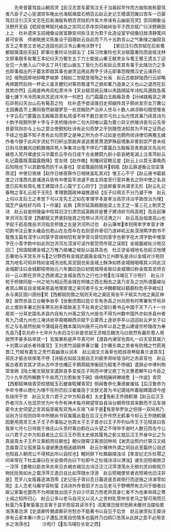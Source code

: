 <!-- { "loadSidebar": true } -->
　　先帝昔晏驾兹山朝百灵【前汉志宫车晏驾注天子当晨起早作而方崩殒故称晏驾者凡臣子之心犹谓宫车晚出也海赋竭盘石栖百云赵云史记王稽谓范雎曰宫车一日晏驾旧注引汉天文志在后矣海赋有栖百灵陆机作吴大帝诔有云幽驱百灵】崇冈拥象设沃野开天庭【嵇叔夜琴赋托峻岳之崇冈兰亭序崇冈峻岭张平子西京赋广衍沃野厥田上上　杜补遗宋玉招魂像设居室静安间些注言为君于此造设室宇结像旧居清静寛间甚可安焉　师谢晀册文陈象设于园寝赵云自此而下凡十五韵言山之气象陵之幽寂且言王之孝思又言地之连固也前汉书云秦地沃野千】
　　【里旧注引西京赋在后矣蜀都赋摛藻掞天庭】即事壮重险论功超五丁【易习坎重险也天台赋履重险而逾坂沈林文即事既多矣蜀王本纪曰天为蜀生五丁力士能徙山秦王献羙女与蜀王蜀王遗五丁迎女见一大虵入山穴中五丁共引蛇山崩五丁皆化为石矣赵云羙其有事于此陵功力之多也即事祖出列子葢言即就其事也谢灵运用此两字于诗云即事怨暌携汉史云诸将论功】坡陁因厚地却略罗峻屏【相如二世赋登坡陁之长坂　赵云古歌辞陇西行云却略再拜跪然后持一杯此义虽言健妇对客防敬谨节之貌却畧乃退身之义也山之退而在后其势亦然】云阙虗冉冉风松肃冷冷【天台赋双阙云竦以夹路顔延年诗松风遵路急离骚七諌下冷冷而来风苏武诗冷冷一何悲】石门霜露白玉殿莓苔青【孙绰践莓苔之滑石异苑曰天台山石有莓苔之险　杜补遗予尝读唐旧史郑絪传其子颢尚宣宗女万夀公主因夀昌节上夀囘昏然昼寝梦至一处宫殿防严治非人世与十数人纳凉聨句既悟惟省十字云石门雾露白玉殿莓苔青私怪语不祥不数日宣宗弓剑上仙方悟其事乃续其诗为十韵予观颢所梦十字与子羙桥陵诗中二句大同唯以霜为雾小异又桥陵诗首句云先帝昔晏驾则亦与上仙之意合使颢知杜诗有此句而梦之乎则既悟决知其为不祥之证而必不续之也葢不知子羙有此句而梦之是神之所为亦不过如是也颢所续诗律切典雅无媿作者今録于此间岁流虹节归轩出禁扃奔波逃畏景萧洒梦殊庭境象非曽到崇严昔未经日斜乌敛翼风动鹤飘翎异苑人争集凉台笔不停石门雾露白玉殿莓苔青若匪灾先兆何縁思入冥丹墀虗仗马华葢负云亭白日成千古金滕閟九龄小臣哀絶笔湖上泣青萍赵云礼记霜露既濡霜露既降】宫女晓【赵作晚】知曙祠官朝见星【赵云上以其无事晚而后知晓也下以其勤恪而防于从事也】空梁簇画防隂井铜瓶【赵云薛道衡云空梁落燕泥】中使日夜继【赵作日继夜蔡作日相继盖耴其对】惟王心不宁【赵云唐书载裴度之讨淮西先是诸道兵皆有中使监军进退不由主将度至行营并奏去之则中使之名自度已前有矣周礼惟王建国诗王心载宁王心则宁】岂徒卹备享尚谓求无形【赵云礼记备物之享礼云视于无形】孝理敦国政神凝推道经【庄子曰用志不分乃凝于神　赵云上句以言后王之孝思下句以言先王之如在孝理字本是孝治高宗讳治字故改治为理】瑞芝产庙柱好鸟鸣【一作巢】岩扄【肃宗延英殿御座梁上生王芝一茎三花上制灵芝诗　赵云自是桥陵庙中柱耳旧注引肃宗延英殿非是曹子建诗好鸟鸣高枝】高岳前嵂崒洪河左滢濴【西都赋又界褒斜陇首之险带以洪河泾渭之川　赵云高岳指嵩高山也字起于崧高惟岳洪河指言桥陵之左是洪河所过也　赵云嵂崒崒则用崒字崒音才律切韵书注云峯头巉嵒也若山在左而卒在右则音祚骨切乃连崪屼云矣滢濴两字韵书不载惟玉篇有滢字以同荥字音胡坰切有濴字音乌营切则荥字也萦字在大清字韵中惟荥字在小青字韵中如此则岂洪河左滢濴可读作萦荧而传冩之误耶】金城蓄峻趾沙苑交回汀【班固赋建金城之万雉乃凿墉之峻趾以益其高也　杜正谬金城地名也前汉地理志秦地与天宫东并与之分野西有金城武威唐金城为兰州郡名是诗以金城对沙苑则其为地名可知非特如金城汤池耴其坚固也矣金城土酥净如练金城贼咽喉其义同此汉金城郡注曰金城郡昭帝始元六年置应劭曰初筑城得金故曰金城瓉曰称金取其坚师古曰一云以郡在京师之西故谓之金城金西方之行也沙苑左冯翊见下沙苑行　赵云沙苑于桥陵同是一州之地为相近而金城在桥陵之西北相去之逺乃言及之岂所谓蓄峻址者其山聨亘自金城来邪盖地理家谓之来冈者乎左太冲魏都赋曰藐藐标危亭亭峻址】永与奥区固川原纷冥【西都赋防御之阻则天地之奥区焉张平子赋实为地之奥区神臯】居然赤县立台榭争岧亭【张衡虑图曰昆仑东有赤县之州风雨有时寒署有节茍非此土南则多署北则多寒东则多隂故圣王不处焉史记邹衍著书云中国于天下八十一分居其一分耳史国名赤县内自有九州禹之叙九州是也不得为州数中国外亦如赤县州者有九乃谓九州也江淹诗岧亭南楼期西京赋干云雾而上逹状亭亭以迢迢赵云尹文子曰形之与名居然别矣今蒲城县在魏本属同州唐开元四年以县之豊山建睿宗桥陵改为奉先县乃京兆府十七年升为赤旧注引非是世説王丞相见魏洗马曰居然有驘形晋人用居然字甚多姑举其一】官属果称是声华真可听【谓县内诸官也周礼一曰天官其属六十刘寛以诚长者待属官】王刘羙竹润裴李春兰馨【尔雅东南之羙者有防稽之竹箭焉晋江竹赋有嘉生之羙竹翕幽液以润本　赵云説文兰香草也嵇叔夜琴赋春兰波其东】郑氏才振古啖侯笔不停【诗振古如兹注振自王刘裴李郑啖皆当时之赤县官也　赵云振古者若言其才须从古中求也襧正平鹦鹉赋序衡因为赋笔不停缀】遣辞必中律利物常发硎【陆士衡文赋放言遣辞良多变矣庄子鸣而中律又庖丁为文惠君解牛曰今臣之刀十九年而所解数千牛矣而刀刃若新发于硎】绮绣相展转琳琅愈【一作逾】青荧【西都赋琳琅青荧校猎赋玉石嶜崟眩耀青荧】侧闻鲁恭化秉德崔瑗铭【后汉鲁恭为中牟令専以徳化为理不任刑罚后汉崔瑗高于文辞尤善为书记箴铭所着赋碑箴颂今座右铭传于世　赵云又言六君子之中为知县者】太史鳬影王乔随鹤翎【赵云后汉王乔者河东人也显宗世为叶令乔有神术每月朔望常自县诣台朝帝怪其来数而不见车骑密令太史伺望之言其临至辄有双鳬从东南飞来于是鳬至举罗张之但得一双舄焉乃诏尚方诊视则四年中所赐尚书官属履此载在后汉王乔传然无鹤事今却云王乔随鹤翎因更用周灵王太子王子乔事贴之也周太子王子晋亦曰王子乔列仙传王子见桓良曰告我家七月七日待我于缑氏山头至时乘白鹤在山头望之不得举手谢时人数日而去今公以六君子之中为知县者比之后汉王乔而太史侯其履鳬之影又就后汉王乔身中比之为真是周太子王乔又乘鹤而往朝也】朝仪限霄汉客思回林坰【谢灵运照灼烂霄汉又结念属霄汉又孤景莫与谩谢惠连相送越坰林　赵云尔雅林外谓之坰自此至篇终公自述也知县入朝而公不得预此所以自叹也】轗轲辞下杜飘飖陵浊泾【孝宣纪尤乐杜鄠之间率常在下杜孟康曰在长安南师古曰下杜即今之杜城诗泾以渭浊】诸生旧短褐旅泛一浮萍【娄敬曰臣衣帛衣帛见衣褐衣褐见古诗泛泛江汉萍漂荡水无根刘灵曰俯观万物扰扰焉如水之载浮萍王逸日自比如萍随水浮游　赵云短褐使贫者衣短褐也旧注非是】荒岁儿女瘦暮途涕泗零【史记伍子胥曰吾日暮途逺吾故倒行而逆施之诗涕零如雨】主人念老马廨宇容秋萤【讳诗外传昔田子方出见老马于野喟然有志问于御者曰故公家畜也罢而不为用故放出田子方曰少尽其力而老弃其身仁者不为也束帛赎之寒士闻之知所归心　赵云公多以老马自况又以况人之羙材耴管仲言老马之智可用而已秋萤乃车聚萤事岂言客于县宇而容其读书乎】流寓理岂惬穷愁醉未醒何当摆俗累浩荡乘沧溟【史虞卿传賛虞卿非穷愁亦不能著书以自见于后世　赵云谢灵拟王粲诗序有云家本秦川贵公子遭乱流寓自伤情多也篇终乃白鸥□浩荡从此辞之意不必用言水之浩荡也】
　　沙苑行【左冯翊在长安之西】
